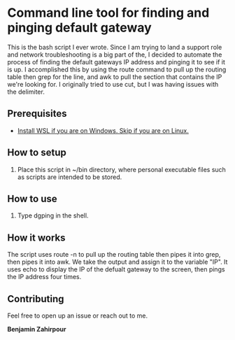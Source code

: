 # Command line tool for finding and pinging default gateway
This is the bash script I ever wrote. Since I am trying to land a support role and network troubleshooting is a big part of the, I decided to automate the process of finding the default gateways IP address and pinging it to see if it is up. I accomplished this by using the route command to pull up the routing table then grep for the line, and awk to pull the section that contains the IP we're looking for. I originally tried to use cut, but I was having issues with the delimiter.

## Prerequisites

- [Install WSL if you are on Windows. Skip if you are on Linux.](https://learn.microsoft.com/en-us/windows/wsl/install)

## How to setup

1. Place this script in ~/bin directory, where personal executable files such as scripts are intended to be stored.

## How to use

1. Type dgping in the shell.

## How it works

The script uses route -n to pull up the routing table then pipes it into grep, then pipes it into awk. We take the output and assign it to the variable "IP". It uses echo to display the IP of the defualt gateway to the screen, then pings the IP address four times.


## Contributing

Feel free to open up an issue or reach out to me.

 **Benjamin Zahirpour**
